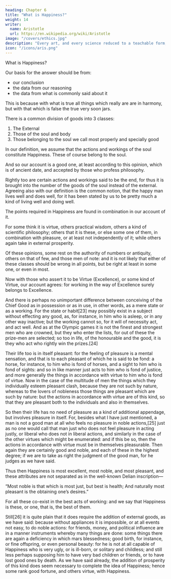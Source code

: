```yaml
---
heading: Chapter 6
title: "What is Happiness?"
weight: 14
writer:
  name: Aristotle
  url: https://en.wikipedia.org/wiki/Aristotle
image: "/covers/ethics.jpg"
description: "Every art, and every science reduced to a teachable form, and similarly, every action and moral choice, aims at some good"
icon: "/icons/aris.png"
---
```



What is Happiness?

Our basis for the answer should be from:
- our conclusion
- the data from our reasoning
- the data from what is commonly said about it

This is because with what is true all things which really are are in harmony, but with that which is false the true very soon jars.

There is a common division of goods into 3 classes:

1. The External
2. Those of the soul and body
3. Those belonging to the soul we call most properly and specially good

In our definition, we assume that the actions and workings of the soul constitute Happiness. These of course belong to the soul. 

And so our account is a good one, at least according to this opinion, which is of ancient date, and accepted by those who profess philosophy. 

Rightly too are certain actions and workings said to be the end, for thus it is brought into the number of the goods of the soul instead of the external. Agreeing also with our definition is the common notion, that the happy man lives well and does well, for it has been stated by us to be pretty much a kind of living well and doing well.

The points required in Happiness are found in combination in our account of it.

For some think it is virtue, others practical wisdom, others a kind of scientific philosophy; others that it is these, or else some one of them, in combination with pleasure, or at least not independently of it; while others again take in external prosperity.

Of these opinions, some rest on the authority of numbers or antiquity, others on that of few, and those men of note: and it is not likely that either of these classes should be wrong in all points, but be right at least in some one, or even in most.

Now with those who assert it to be Virtue (Excellence), or some kind of Virtue, our account agrees: for working in the way of Excellence surely belongs to Excellence.

And there is perhaps no unimportant difference between conceiving of the Chief Good as in possession or as in use, in other words, as a mere state or as a working. For the state or habit[23] may possibly exist in a subject without effecting any good, as, for instance, in him who is asleep, or in any other way inactive; but the working cannot so, for it will of necessity act, and act well. And as at the Olympic games it is not the finest and strongest men who are crowned, but they who enter the lists, for out of these the prize-men are selected; so too in life, of the honourable and the good, it is they who act who rightly win the prizes.[24]

Their life too is in itself pleasant: for the feeling of pleasure is a mental sensation, and that is to each pleasant of which he is said to be fond: a horse, for instance, to him who is fond of horses, and a sight to him who is fond of sights: and so in like manner just acts to him who is fond of justice, and more generally the things in accordance with virtue to him who is fond of virtue. Now in the case of the multitude of men the things which they individually esteem pleasant clash, because they are not such by nature, whereas to the lovers of nobleness those things are pleasant which are such by nature: but the actions in accordance with virtue are of this kind, so that they are pleasant both to the individuals and also in themselves.

So then their life has no need of pleasure as a kind of additional appendage, but involves pleasure in itself. For, besides what I have just mentioned, a man is not a good man at all who feels no pleasure in noble actions,[25] just as no one would call that man just who does not feel pleasure in acting justly, or liberal who does not in liberal actions, and similarly in the case of the other virtues which might be enumerated: and if this be so, then the actions in accordance with virtue must be in themselves pleasurable. Then again they are certainly good and noble, and each of these in the highest degree; if we are to take as right the judgment of the good man, for he judges as we have said.

Thus then Happiness is most excellent, most noble, and most pleasant, and these attributes are not separated as in the well-known Delian inscription—

“Most noble is that which is most just, but best is health;
And naturally most pleasant is the obtaining one’s desires.”

For all these co-exist in the best acts of working: and we say that Happiness is these, or one, that is, the best of them.

Still[26] it is quite plain that it does require the addition of external goods, as we have said: because without appliances it is impossible, or at all events not easy, to do noble actions: for friends, money, and political influence are in a manner instruments whereby many things are done: some things there are again a deficiency in which mars blessedness; good birth, for instance, or fine offspring, or even personal beauty: for he is not at all capable of Happiness who is very ugly, or is ill-born, or solitary and childless; and still less perhaps supposing him to have very bad children or friends, or to have lost good ones by death. As we have said already, the addition of prosperity of this kind does seem necessary to complete the idea of Happiness; hence some rank good fortune, and others virtue, with Happiness.

